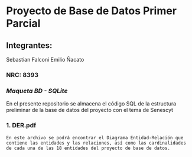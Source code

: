 # Proyecto de Base de Datos Primer Parcial
## Integrantes:
Sebastian Falconi
Emilio Ñacato
### NRC: 8393

### _Maqueta BD - SQLite_

En el presente repositorio se almacena el código SQL de la estructura preliminar de la base de datos del proyecto con el tema de Senescyt

### 1. DER.pdf
```
En este archivo se podrá encontrar el Diagrama Entidad-Relación que contiene las entidades y las relaciones, así como las cardinalidades de cada una de las 18 entidades del proyecto de base de datos.
```

